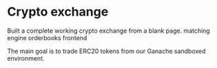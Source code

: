 # Crypto exchange 

Built a complete working crypto exchange from a blank page.
matching engine
orderbooks
frontend

The main goal is to trade ERC20 tokens from our Ganache sandboxed environment.
